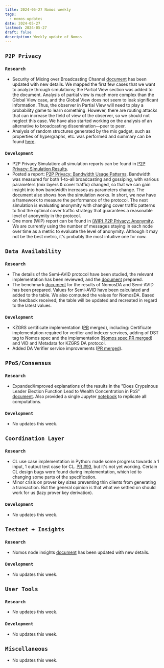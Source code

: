 ```yaml
---
title: 2024-05-27 Nomos weekly
tags:
  - nomos-updates
date: 2024-05-27
lastmod: 2024-05-27
draft: false
description: Weekly update of Nomos
---
```

## `P2P Privacy`

### `Research`

- Security of Mixing over Broadcasting Channel [document](https://www.notion.so/Security-of-Mixing-over-Broadcasting-Channel-e09184fa14614d78829f76fdb4aa65d3#642beedb44674143ba25e5e21c23f860) has been updated with new details. We mapped the first few cases that we want to analyze through simulations; the Partial View section was added to the document. Analysis of partial view is much more complex than the Global View case, and the Global View does not seem to leak significant information. Thus, the observer in Partial View will need to play a probability game to learn something. However, there are routing attacks that can increase the field of view of the observer, so we should not neglect this case. We have also started working on the analysis of an alternative to broadcasting dissemination—peer to peer.
- Analysis of random structures generated by the mix gadget, such as properties of hypergraphs, etc. was performed and summary can be found [here](https://www.notion.so/Analysis-of-the-mix-gadget-6246ab47a8e34ac0bc7b561d32680e34#94785a745fe04b12a6b2a5f15ef5f04b).

### `Development`

- P2P Privacy Simulation: all simulation reports can be found in [P2P Privacy: Simulation Results](https://www.notion.so/P2P-Privacy-Simulation-Results-5715774a1d674381aacd2a7544fc21d1?pvs=4).
- Posted a report: [P2P Privacy: Bandwidth Usage Patterns](https://www.notion.so/P2P-Privacy-Bandwidth-Usages-2e64aa042e014e289e52d5651492e156?pvs=4). Bandwidth was measured for both 1-to-all broadcasting and gossiping, with various parameters (mix layers & cover traffic) changed, so that we can gain insight into how bandwidth increases as parameters change. The document also shows how the simulation works. In short, we now have a framework to measure the performance of the protocol. The next simulation is evaluating anonymity with changing cover traffic patterns to find the optimal cover traffic strategy that guarantees a reasonable level of anonymity in the protocol. 
- One more (WIP) report can be found in [(WIP) P2P Privacy: Anonymity](https://www.notion.so/WIP-P2P-Privacy-Anonymity-ecbcb7ea509b4337b66de515d900dd50?pvs=4). We are currently using the number of messages staying in each node over time as a metric to evaluate the level of anonymity. Although it may not be the best metric, it's probably the most intuitive one for now.

## `Data Availability`

### `Research`

- The details of the Semi-AVID protocol have been studied, the relevant implementation has been reviewed, and the [document](https://www.notion.so/Semi-AVID-Protocol-Details-b26780dc2972485190bb448b7d52a938) prepared.
- The benchmark [document](https://www.notion.so/Comparison-Table-9c19725300184cacb70fa1eb9f9a3962) for the results of NomosDA and Semi-AVID has been prepared. Values for Semi-AVID have been calculated and added to the table. We also computed the values for NomosDA. Based on feedback received, the table will be updated and recreated in regard to the latest values.

### `Development`

- KZGRS certificate implementation ([PR](https://github.com/logos-co/nomos-node/pull/651) merged), including: Certificate implementation required for verifier and indexer services, adding of DST tag to Nomos spec and the implementation ([Nomos spec PR merged](https://github.com/logos-co/nomos-specs/pull/94)) and VID and Metadata for KZGRS DA protocol.
- Added DA Verifier service improvements ([PR merged](https://github.com/logos-co/nomos-node/pull/650)).

## `PPoS/Consensus`

### `Research`

- Expanded/improved explanations of the results in the "Does Crypsinous Leader Election Function Lead to Wealth Concentration in PoS" [document](https://www.notion.so/Does-Crypsinous-Leader-Election-Function-lead-to-wealth-concentration-in-PoS-b81f07a791b745438443f51f00ac258f). Also provided a single Jupyter [notebook](https://github.com/vacp2p/token-economics/blob/1c2d31414878bad7cc50d02d0fc895d96e1e2062/Nomos/cryptarchia_leader_election/cryptarchia_leader_election_gpu.ipynb) to replicate all computations.

### `Development`

- No updates this week.

## `Coordination Layer`

### `Research`

- CL use case implementation in Python: made some progress towards a 1 input, 1 output test case for CL. [PR #93](https://github.com/logos-co/nomos-specs/pull/93/commits/9e1fb74f93e1d2ca9d2571effcb737d1cc23cf64), but it's not yet working. Certain CL design bugs were found during implementation, which led to changing some parts of the specification.
- Minor crisis on prover key sizes preventing thin clients from generating a transaction. But the general opinion is that what we settled on should work for us (lazy prover key derivation).

### `Development`

- No updates this week.

## `Testnet + Insights`

### `Research`

- Nomos node insights [document](https://www.notion.so/Nomos-node-insights-bcbbb72ece654720a65d4aa724150757) has been updated with new details.

### `Development`

- No updates this week.

## `User Tools`

### `Research`

- No updates this week.

### `Development`

- No updates this week.

## `Miscellaneous`

- No updates this week.